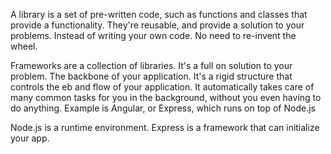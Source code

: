A library is a set of pre-written code, such as functions and classes that provide a functionality. They're reusable, and provide a solution to your problems. Instead of writing your own code. No need to re-invent the wheel. 

Frameworks are a collection of libraries. It's a full on solution to your problem. The backbone of your application. It's a rigid structure that controls the eb and flow of your application. It automatically takes care of many common tasks for you in the background, without you even having to do anything. Example is Angular, or Express, which runs on top of Node.js

Node.js is a runtime environment. Express is a framework that can initialize your app.